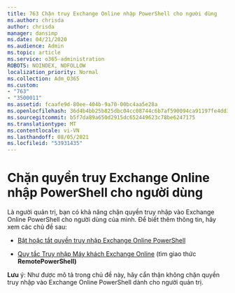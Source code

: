 ```yaml
---
title: 763 Chặn truy Exchange Online nhập PowerShell cho người dùng
ms.author: chrisda
author: chrisda
manager: dansimp
ms.date: 04/21/2020
ms.audience: Admin
ms.topic: article
ms.service: o365-administration
ROBOTS: NOINDEX, NOFOLLOW
localization_priority: Normal
ms.collection: Adm_O365
ms.custom:
- "763"
- "3500011"
ms.assetid: fcaafe9d-80ee-404b-9a70-00bc4aa5e28a
ms.openlocfilehash: 36d4b4bb25b825dbc04cc08744c6b7af590094ca91197fe4dd3d3a92c653cb0a
ms.sourcegitcommit: b5f7da89a650d2915dc652449623c78be6247175
ms.translationtype: MT
ms.contentlocale: vi-VN
ms.lasthandoff: 08/05/2021
ms.locfileid: "53931435"
---
```

# <a name="blocking-exchange-online-powershell-access-for-users"></a>Chặn quyền truy Exchange Online nhập PowerShell cho người dùng
Là người quản trị, bạn có khả năng chặn quyền truy nhập vào Exchange Online PowerShell cho người dùng của mình. Để biết thêm thông tin, hãy xem các chủ đề sau:

- [Bật hoặc tắt quyền truy nhập Exchange Online PowerShell](https://docs.microsoft.com/powershell/exchange/exchange-online/disable-access-to-exchange-online-powershell)

- [Quy tắc Truy nhập Máy khách Exchange Online](https://technet.microsoft.com/library/mt842508.aspx) (tìm giao thức **RemotePowerShell)** 

**Lưu** ý: Như được mô tả trong chủ đề này, hãy cẩn thận không chặn quyền truy nhập vào Exchange Online PowerShell dành cho người quản trị.
